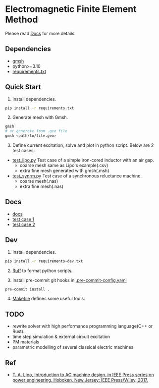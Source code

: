 # Electromagnetic Finite Element Method
Please read [Docs](./docs/index.md) for more details.

## Dependencies
- [gmsh](https://gmsh.info)
- python>=3.10
- [requirements.txt](./requirements.txt)

## Quick Start
1. Install dependencies.
```sh
pip install -r requirements.txt
```
2. Generate mesh with Gmsh.
```sh
gmsh
# or generate from .geo file
gmsh <path/to/file.geo>
```
3. Define current excitation, solve and plot in python script. Below are 2 test cases:
- [test_lipo.py](./src/test_lipo.py) Test case of a simple iron-cored inductor with an air gap.
    - coarse mesh same as Lipo's example(.csv)
    - extra fine mesh generated with gmsh(.msh)
- [test_synrm.py](./src/test_synrm.py) Test case of a synchronous reluctance machine.
    - coarse mesh(.nas)
    - extra fine mesh(.nas)

## Docs
- [docs](./docs/index.md)
- [test case 1](./docs/test_lipo.md)
- [test case 2](./docs/test_synrm.md)

## Dev
1. Install dependencies.
```sh
pip install -r requirements-dev.txt
```

2. [Ruff](https://github.com/astral-sh/ruff) to format python scripts.

3. Install pre-commit git hooks in [.pre-commit-config.yaml](./.pre-commit-config.yaml)
```sh
pre-commit install .
```

4. [Makefile](./Makefile) defines some useful tools.

## TODO
- rewrite solver with high performance programming language(C++ or Rust).
- time step simulation & external circuit excitation
- PM materials
- parametric modelling of several classical electric machines

## Ref
- [T. A. Lipo, Introduction to AC machine design. in IEEE Press series on power engineering. Hoboken, New Jersey: IEEE Press/Wiley, 2017.](https://onlinelibrary.wiley.com/doi/book/10.1002/9781119352181)
